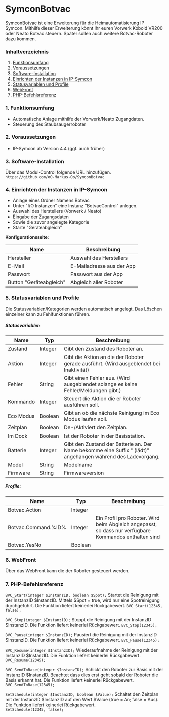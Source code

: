 # SymconBotvac

SymconBotvac ist eine Erweiterung für die Heimautomatisierung IP Symcon. Mithilfe dieser Erweiterung könnt Ihr euren Vorwerk Kobold VR200 oder Neato Botvac steuern. Später sollen auch weitere Botvac-Roboter dazu kommen.

### Inhaltverzeichnis

1. [Funktionsumfang](#1-funktionsumfang)
2. [Voraussetzungen](#2-voraussetzungen)
3. [Software-Installation](#3-software-installation)
4. [Einrichten der Instanzen in IP-Symcon](#4-einrichten-der-instanzen-in-ip-symcon)
5. [Statusvariablen und Profile](#5-statusvariablen-und-profile)
6. [WebFront](#6-webfront)
7. [PHP-Befehlsreferenz](#7-php-befehlsreferenz)

### 1. Funktionsumfang

- Automatische Anlage mithilfe der Vorwerk/Neato Zugangdaten.
- Steuerung des Staubsaugerroboter

### 2. Voraussetzungen

- IP-Symcon ab Version 4.4 (ggf. auch früher)

### 3. Software-Installation

Über das Modul-Control folgende URL hinzufügen.  
`https://github.com/oO-Markus-Oo/SymconBotvac`  

### 4. Einrichten der Instanzen in IP-Symcon

- Anlage eines Ordner Namens Botvac
- Unter "I/O Instanzen" eine Instanz "BotvacControl" anlegen.
- Auswahl des Herstellers (Vorwerk / Neato)
- Eingabe der Zugangsdaten
- Sowie die zuvor angelegte Kategorie
- Starte "Geräteabgleich"

__Konfigurationsseite__:

Name                   | Beschreibung
---------------------- | ---------------------------------
Hersteller             | Auswahl des Herstellers
E-Mail                 | E-Mailadresse aus der App
Passwort               | Passwort aus der App
Button "Geräteabgleich"| Abgleich aller Roboter

### 5. Statusvariablen und Profile

Die Statusvariablen/Kategorien werden automatisch angelegt. Das Löschen einzelner kann zu Fehlfunktionen führen.

##### Statusvariablen

Name         | Typ       | Beschreibung
------------ | --------- | ----------------
Zustand      | Integer   | Gibt den Zustand des Roboter an.
Aktion       | Integer   | Gibt die Aktion an die der Roboter gerade ausführt. (Wird ausgeblendet bei Inaktivität)
Fehler       | String    | Gibt einen Fehler aus. (Wird ausgeblendet solange es keine Fehler/Meldungen gibt.)
Kommando     | Integer   | Steuert die Aktion die er Roboter ausführen soll.
Eco Modus    | Boolean   | Gibt an ob die nächste Reinigung im Eco Modus laufen soll.
Zeitplan     | Boolean   | De-/Aktiviert den Zeitplan.
Im Dock      | Boolean   | Ist der Roboter in der Basisstation.
Batterie     | Integer   | Gibt den Zustand der Batterie an. Der Name bekomme eine Suffix " (lädt)" angehangen während des Ladevorgang.
Model        | String    | Modelname
Firmware     | String    | Firmwareversion

##### Profile:

Name                | Typ       | Beschreibung
------------------- | --------- | ----------------
Botvac.Action       | Integer   |
Botvac.Command.%ID% | Integer   | Ein Profil pro Roboter. Wird beim Abgleich angepasst, so dass nur verfügbare Kommandos enthalten sind
Botvac.YesNo        | Boolean   |

### 6. WebFront

Über das WebFront kann die der Roboter gesteuert werden.

### 7. PHP-Befehlsreferenz

`BVC_Start(integer $InstanzID, boolean $Spot);`
Startet die Reinigung mit der InstanzID $InstanzID.
Mittels $Spot = true, wird nur eine Spotreinigung durchgeführt.
Die Funktion liefert keinerlei Rückgabewert.
`BVC_Start(12345, false);`

`BVC_Stop(integer $InstanzID);`
Stoppt die Reinigung mit der InstanzID $InstanzID.
Die Funktion liefert keinerlei Rückgabewert.
`BVC_Stop(12345);`

`BVC_Pause(integer $InstanzID);`
Pausiert die Reinigung mit der InstanzID $InstanzID.
Die Funktion liefert keinerlei Rückgabewert.
`BVC_Pause(12345);`

`BVC_Resume(integer $InstanzID);`
Wiederaufnahme der Reinigung mit der InstanzID $InstanzID.
Die Funktion liefert keinerlei Rückgabewert.
`BVC_Resume(12345);`

`BVC_SendToBase(integer $InstanzID);`
Schickt den Roboter zur Basis mit der InstanzID $InstanzID.
Beachtet dass dies erst geht sobald der Roboter die Basis erkannt hat.
Die Funktion liefert keinerlei Rückgabewert.
`BVC_SendToBase(12345);`

`SetSchedule(integer $InstanzID, boolean $Value);`
Schaltet den Zeitplan mit der InstanzID $InstanzID auf den Wert $Value (true = An; false = Aus).  
Die Funktion liefert keinerlei Rückgabewert.  
`SetSchedule(12345, false);`
